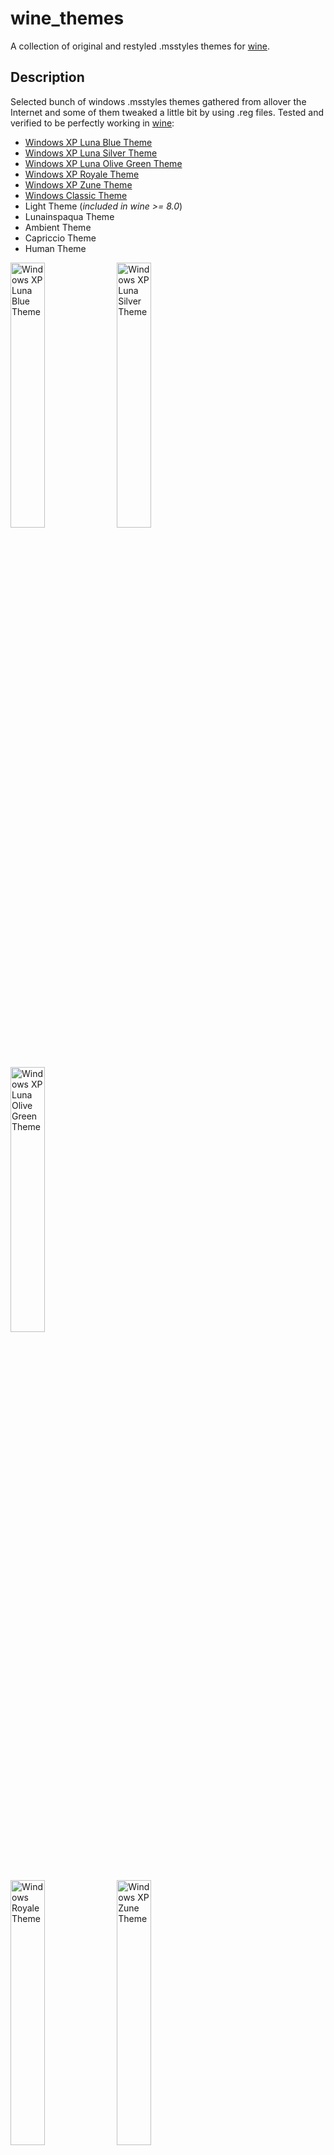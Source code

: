 # wine_themes
 
A collection of original and restyled .msstyles themes for [wine](https://www.winehq.org/).
 

## Description

Selected bunch of windows .msstyles themes gathered from allover the Internet and some of them tweaked a little bit by using .reg files. Tested and verified to be perfectly working in [wine](https://www.winehq.org/):

*	[Windows XP Luna Blue Theme](https://en.wikipedia.org/wiki/Windows_XP_visual_styles#Luna)
*	[Windows XP Luna Silver Theme](https://en.wikipedia.org/wiki/Windows_XP_visual_styles#Luna)
*	[Windows XP Luna Olive Green Theme](https://en.wikipedia.org/wiki/Windows_XP_visual_styles#Luna)
* [Windows XP Royale Theme](https://en.wikipedia.org/wiki/Windows_XP_visual_styles#Royale)
* [Windows XP Zune Theme](https://en.wikipedia.org/wiki/Windows_XP_visual_styles#Zune)
* [Windows Classic Theme](https://en.wikipedia.org/wiki/Windows_XP_visual_styles#Windows_Classic)
* Light Theme (*included in wine >= 8.0*)
* Lunainspaqua Theme
* Ambient Theme
* Capriccio Theme
* Human Theme

<p float="left">
	<a href="https://i.pinimg.com/originals/0d/01/20/0d0120494eff1a32d9b7e1047333844d.jpg"><img src="https://i.pinimg.com/originals/0d/01/20/0d0120494eff1a32d9b7e1047333844d.jpg" width="33%" title="Windows XP Luna Blue Theme" /></a>
	<a href="https://i.pinimg.com/originals/63/c8/b3/63c8b3ba1f42c3e98962a43ddb4b6083.jpg"><img src="https://i.pinimg.com/originals/63/c8/b3/63c8b3ba1f42c3e98962a43ddb4b6083.jpg" width="33%" title="Windows XP Luna Silver Theme" /></a>
	<a href="https://i.pinimg.com/originals/95/09/af/9509afbde753f5376c8cc2a29cca0420.jpg"><img src="https://i.pinimg.com/originals/95/09/af/9509afbde753f5376c8cc2a29cca0420.jpg" width="33%" title="Windows XP Luna Olive Green Theme" /></a>
</p>
<p float="left">
	<a href="https://static.wikia.nocookie.net/windows/images/4/47/Windows_XP_Royale.png/revision/latest?cb=20120822200936"><img src="https://static.wikia.nocookie.net/windows/images/4/47/Windows_XP_Royale.png/revision/latest?cb=20120822200936" width="33%" title="Windows Royale Theme" /></a>
	<a href="https://static.wikia.nocookie.net/windows/images/3/38/Windows_XP_Zune.png/revision/latest?cb=20120826035132"><img src="https://static.wikia.nocookie.net/windows/images/3/38/Windows_XP_Zune.png/revision/latest?cb=20120826035132" width="33%" title="Windows XP Zune Theme" /></a>
	<a href="https://i.imgur.com/rJNOhQg.png"><img src="https://i.imgur.com/rJNOhQg.png" width="33%" title="Windows Classic Theme" /></a>
</p>



## Getting Started

### Dependencies

* [Wine package](https://wiki.winehq.org/Download) installed
* A viable [wineprefix](https://wiki.winehq.org/FAQ#Wineprefixes)

### Installing

* Download latest [release](https://github.com/listumps/wine_themes/releases/latest)
* Considering your WINEPREFIX is the default one (~/.wine) then just unzip all files and folders into ~/.wine/drive_c/windows/resources/themes

### Applying a restyled/tweaked theme

* Considering your WINEPREFIX is the default one (~/.wine) then just run in console:
```bash
regedit /C ~/.wine/drive_c/windows/resources/themes/reg/apply_{name}_theme.reg
```
where *apply_{name}_theme.reg* is one of the .reg files supplied in the [release](https://github.com/listumps/wine_themes/releases/latest).

### Applying an original theme

You can always do this by means of running [winecfg](https://wiki.winehq.org/Winecfg) GUI configuration tool and going to 'Desktop Integration' tab.


## Acknowledgments

* [www.skin-soft.co.uk](https://www.skin-soft.co.uk/visualstyles/skingallery.aspx)
* [wine-themes](https://github.com/winunix/wine-themes)

